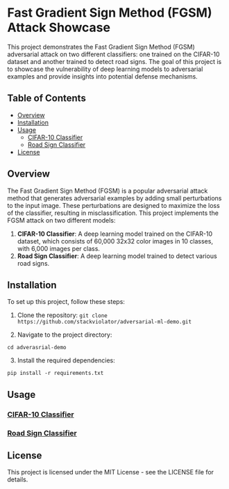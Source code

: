 # Fast Gradient Sign Method (FGSM) Attack Showcase

This project demonstrates the Fast Gradient Sign Method (FGSM) adversarial attack on two different classifiers: one trained on the CIFAR-10 dataset and another trained to detect road signs. The goal of this project is to showcase the vulnerability of deep learning models to adversarial examples and provide insights into potential defense mechanisms.

## Table of Contents

- [Overview](#overview)
- [Installation](#installation)
- [Usage](#usage)
  - [CIFAR-10 Classifier](https://github.com/stackviolator/adversarial-ml-demo/cifar/README.md#usage)
  - [Road Sign Classifier](https://github.com/stackviolator/adversarial-ml-demo/roadsign/README.md#usage)
- [License](#license)

## Overview

The Fast Gradient Sign Method (FGSM) is a popular adversarial attack method that generates adversarial examples by adding small perturbations to the input image. These perturbations are designed to maximize the loss of the classifier, resulting in misclassification. This project implements the FGSM attack on two different models:

1. **CIFAR-10 Classifier**: A deep learning model trained on the CIFAR-10 dataset, which consists of 60,000 32x32 color images in 10 classes, with 6,000 images per class.
2. **Road Sign Classifier**: A deep learning model trained to detect various road signs.

## Installation

To set up this project, follow these steps:

1. Clone the repository:
`git clone https://github.com/stackviolator/adversarial-ml-demo.git`

2. Navigate to the project directory:

`cd adverasrial-demo`


3. Install the required dependencies:

`pip install -r requirements.txt`


## Usage

### [CIFAR-10 Classifier](https://github.com/stackviolator/adversarial-ml-demo/cifar/README.md#usage)
### [Road Sign Classifier](https://github.com/stackviolator/adversarial-ml-demo/roadsign/README.md#usage)

## License

This project is licensed under the MIT License - see the LICENSE file for details.

